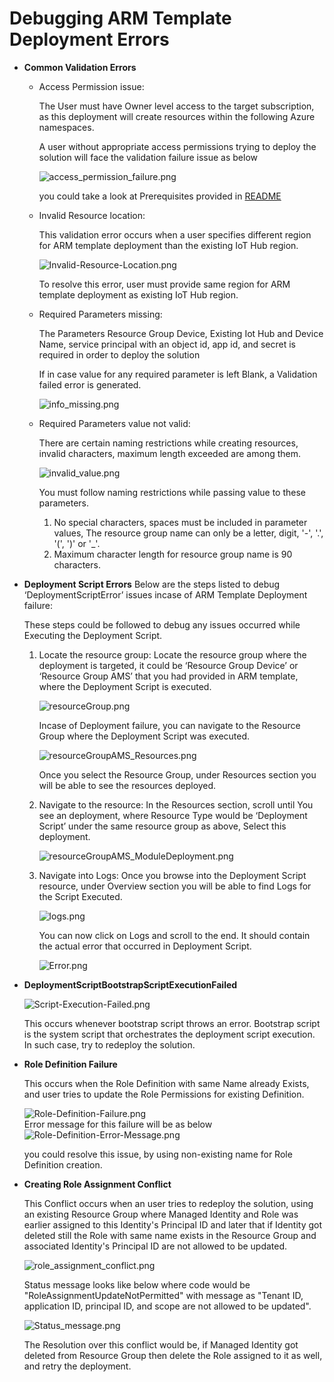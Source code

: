 # Debugging ARM Template Deployment Errors
- **Common Validation Errors**
  - Access Permission issue: 

    The User must have Owner level access to the target subscription, as this deployment will create resources within the following Azure namespaces.

    A user without appropriate access permissions trying to deploy the solution will face the validation failure issue as below 

    ![access_permission_failure.png](images/deployment-errors-images/Access-Permission-Failure.png)
  
    you could take a look at Prerequisites provided in [README](../README.md) 

  - Invalid Resource location: 

    This validation error occurs when a user specifies different region for ARM template deployment than the existing IoT Hub region.

    ![Invalid-Resource-Location.png](images/deployment-errors-images/Invalid-Resource-Location.png)
  
    To resolve this error, user must provide same region for ARM template deployment as existing IoT Hub region. 

  - Required Parameters missing:

    The Parameters Resource Group Device, Existing Iot Hub and Device Name, service principal with an object id, app id, and secret is required in order to deploy the solution

    If in case value for any required parameter is left Blank, a Validation failed error is generated.

    ![info_missing.png](images/deployment-errors-images/Info-Missing.png)

   - Required Parameters value not valid:

     There are certain naming restrictions while creating resources, invalid characters, maximum length exceeded are among them.
     
      ![invalid_value.png](images/deployment-errors-images/Invalid-Value.png)

     You must follow naming restrictions while passing value to these parameters.
     1. No special characters, spaces must be included in parameter values, The resource group name can only be a letter, digit, '-', '.', '(', ')' or '_'.
     2. Maximum character length for resource group name is 90 characters.    

     
- **Deployment Script Errors**
Below are the steps listed to debug ‘DeploymentScriptError’ issues incase of ARM Template Deployment failure:

   These steps could be followed to debug any issues occurred while Executing the Deployment Script. 

  1. Locate the resource group:
   Locate the resource group where the deployment is targeted, it could be ‘Resource Group Device’ or ‘Resource Group AMS’ that you had provided in ARM template, where the Deployment Script is executed.
   
   
     ![resourceGroup.png](images/deployment-errors-images/Resource-Group.png)

     Incase of Deployment failure, you can navigate to the Resource Group where the Deployment Script was executed.
   
     ![resourceGroupAMS_Resources.png](images/deployment-errors-images/Resource-Group-AMS.png)
   
     Once you select the Resource Group, under Resources section you will be able to see the resources deployed.

  2. Navigate to the resource:
   In the Resources section, scroll until You see an deployment, where Resource Type would be ‘Deployment Script’ under the same resource group as above,
   Select this deployment.
   
     ![resourceGroupAMS_ModuleDeployment.png](images/deployment-errors-images/Resource-GroupAMS-ModuleDeployment.png)
   
  3. Navigate into Logs:
    Once you browse into the Deployment Script resource, under Overview section you will be able to find Logs for the Script Executed.
   
     ![logs.png](images/deployment-errors-images/Logs.png)

     You can now click on Logs and scroll to the end. It should contain the actual error that occurred in Deployment Script.
  
     ![Error.png](images/deployment-errors-images/Error.png)

- **DeploymentScriptBootstrapScriptExecutionFailed**
	
	![Script-Execution-Failed.png](images/deployment-errors-images/Script-Execution-Failed.png)

	This occurs whenever bootstrap script throws an error. Bootstrap script is the system script that orchestrates the deployment script execution. 
	<br>In such case, try to redeploy the solution.

- **Role Definition Failure**
	
    This occurs when the Role Definition with same Name already Exists, and user tries to update the Role Permissions for existing Definition.

	![Role-Definition-Failure.png](images/deployment-errors-images/Role-Definition-Failure.png)  
    Error message for this failure will be as below<br>
  ![Role-Definition-Error-Message.png](images/deployment-errors-images/Role-Definition-Error-Message.png)

	you could resolve this issue, by using non-existing name for Role Definition creation.

- **Creating Role Assignment Conflict**

  This Conflict occurs when an user tries to redeploy the solution, using an existing Resource Group where Managed Identity and Role was earlier assigned to this Identity's Principal ID and later that if Identity got deleted still the Role with same name exists in the Resource Group and associated Identity's Principal ID are not allowed to be updated.

  ![role_assignment_conflict.png](images/deployment-errors-images/Role-Assignment-Conflict.png)
  
   Status message looks like below where code would be "RoleAssignmentUpdateNotPermitted" with message as "Tenant ID, application ID, principal ID, and scope are not allowed to be updated".

  ![Status_message.png](images/deployment-errors-images/Status-Message.png)

  The Resolution over this conflict would be, if Managed Identity got deleted from Resource Group then delete the Role assigned to it as well, and retry the deployment.
